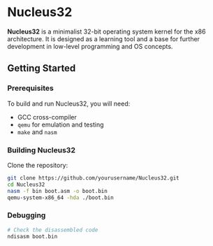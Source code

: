 # Nucleus32

**Nucleus32** is a minimalist 32-bit operating system kernel for the x86 architecture. It is designed as a learning tool and a base for further development in low-level programming and OS concepts.

## Getting Started

### Prerequisites

To build and run Nucleus32, you will need:

- GCC cross-compiler
- `qemu` for emulation and testing
- `make` and `nasm`

### Building Nucleus32

Clone the repository:

```bash
git clone https://github.com/yourusername/Nucleus32.git
cd Nucleus32
nasm -f bin boot.asm -o boot.bin
qemu-system-x86_64 -hda ./boot.bin
```

### Debugging
```bash
# Check the disassembled code
ndisasm boot.bin
```
